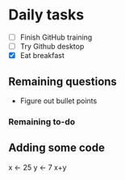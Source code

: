 # Daily tasks
- [ ] Finish GitHub training
- [ ] Try Github desktop
- [x] Eat breakfast

## Remaining questions
- Figure out bullet points

### Remaining to-do


## Adding some code 
x <- 25
y <- 7
x+y
